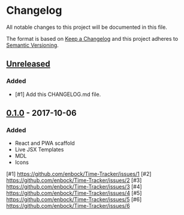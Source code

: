 # Changelog
All notable changes to this project will be documented in this file.

The format is based on [Keep a Changelog](http://keepachangelog.com/en/1.0.0/)
and this project adheres to [Semantic Versioning](http://semver.org/spec/v2.0.0.html).

## [Unreleased]
### Added
* [#1] Add this CHANGELOG.md file. 

## [0.1.0] - 2017-10-06
### Added
* React and PWA scaffold
* Live JSX Templates
* MDL
* Icons

[Unreleased]:https://github.com/enbock/Time-Tracker/compare/v0.1.0...HEAD
[0.1.0]: https://github.com/enbock/Time-Tracker/compare/b75fcd3692ce5071495322d04e897820693f4cec...v0.1.0

[#1] https://github.com/enbock/Time-Tracker/issues/1
[#2] https://github.com/enbock/Time-Tracker/issues/2
[#3] https://github.com/enbock/Time-Tracker/issues/3
[#4] https://github.com/enbock/Time-Tracker/issues/4
[#5] https://github.com/enbock/Time-Tracker/issues/5
[#6] https://github.com/enbock/Time-Tracker/issues/6
